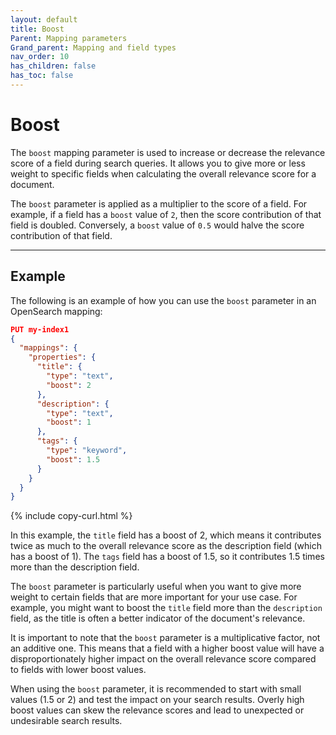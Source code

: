 ```yaml
---
layout: default
title: Boost
Parent: Mapping parameters
Grand_parent: Mapping and field types
nav_order: 10
has_children: false
has_toc: false
---
```


# Boost

The `boost` mapping parameter is used to increase or decrease the relevance score of a field during search queries. It allows you to give more or less weight to specific fields when calculating the overall relevance score for a document.

The `boost` parameter is applied as a multiplier to the score of a field. For example, if a field has a `boost` value of `2`, then the score contribution of that field is doubled. Conversely, a `boost` value of `0.5` would halve the score contribution of that field.

-----------

## Example

The following is an example of how you can use the `boost` parameter in an OpenSearch mapping:

```json
PUT my-index1
{
  "mappings": {
    "properties": {
      "title": {
        "type": "text",
        "boost": 2
      },
      "description": {
        "type": "text",
        "boost": 1
      },
      "tags": {
        "type": "keyword",
        "boost": 1.5
      }
    }
  }
}
```
{% include copy-curl.html %}

In this example, the `title` field has a boost of 2, which means it contributes twice as much to the overall relevance score as the description field (which has a boost of 1). The `tags` field has a boost of 1.5, so it contributes 1.5 times more than the description field.

The `boost` parameter is particularly useful when you want to give more weight to certain fields that are more important for your use case. For example, you might want to boost the `title` field more than the `description` field, as the title is often a better indicator of the document's relevance.

It is important to note that the `boost` parameter is a multiplicative factor, not an additive one. This means that a field with a higher boost value will have a disproportionately higher impact on the overall relevance score compared to fields with lower boost values.

When using the `boost` parameter, it is recommended to start with small values (1.5 or 2) and test the impact on your search results. Overly high boost values can skew the relevance scores and lead to unexpected or undesirable search results.
